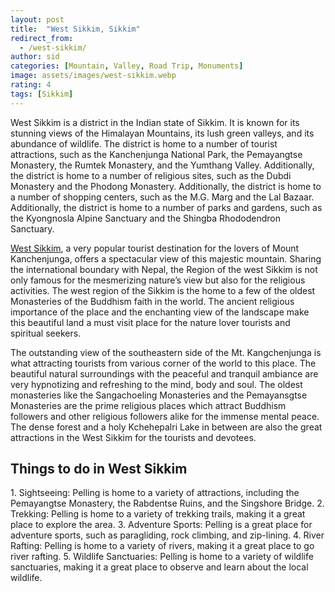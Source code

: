 ```yaml
---
layout: post
title:  "West Sikkim, Sikkim"
redirect_from:
  - /west-sikkim/
author: sid
categories: [Mountain, Valley, Road Trip, Monuments]
image: assets/images/west-sikkim.webp
rating: 4
tags: [Sikkim]
---
```

West Sikkim is a district in the Indian state of Sikkim. It is known for its stunning views of the Himalayan Mountains, its lush green valleys, and its abundance of wildlife. The district is home to a number of tourist attractions, such as the Kanchenjunga National Park, the Pemayangtse Monastery, the Rumtek Monastery, and the Yumthang Valley. Additionally, the district is home to a number of religious sites, such as the Dubdi Monastery and the Phodong Monastery. Additionally, the district is home to a number of shopping centers, such as the M.G. Marg and the Lal Bazaar. Additionally, the district is home to a number of parks and gardens, such as the Kyongnosla Alpine Sanctuary and the Shingba Rhododendron Sanctuary.

[West Sikkim](https://www.justwravel.com/), a very popular tourist destination for the lovers of Mount Kanchenjunga, offers a spectacular view of this majestic mountain. Sharing the international boundary with Nepal, the Region of the west Sikkim is not only famous for the mesmerizing nature’s view but also for the religious activities. The west region of the Sikkim is the home to a few of the oldest Monasteries of the Buddhism faith in the world. The ancient religious importance of the place and the enchanting view of the landscape make this beautiful land a must visit place for the nature lover tourists and spiritual seekers.

The outstanding view of the southeastern side of the Mt. Kangchenjunga is what attracting tourists from various corner of the world to this place. The beautiful natural surroundings with the peaceful and tranquil ambiance are very hypnotizing and refreshing to the mind, body and soul. The oldest monasteries like the Sangachoeling Monasteries and the Pemayansgtse Monasteries are the prime religious places which attract Buddhism followers and other religious followers alike for the immense mental peace. The dense forest and a holy Kchehepalri Lake in between are also the great attractions in the West Sikkim for the tourists and devotees.

<h2>Things to do in West Sikkim</h2>
1. Sightseeing: Pelling is home to a variety of attractions, including the Pemayangtse Monastery, the Rabdentse Ruins, and the Singshore Bridge.
2. Trekking: Pelling is home to a variety of trekking trails, making it a great place to explore the area.
3. Adventure Sports: Pelling is a great place for adventure sports, such as paragliding, rock climbing, and zip-lining.
4. River Rafting: Pelling is home to a variety of rivers, making it a great place to go river rafting.
5. Wildlife Sanctuaries: Pelling is home to a variety of wildlife sanctuaries, making it a great place to observe and learn about the local wildlife.


<div class="pa-carousel-widget" style="width:100%; height:480px; display:none;"
  data-link="https://www.justwravel.com/"
  data-title="West Sikkim, Sikkim"
  data-description="Mountain, Valley, Road Trip, Monuments, Ruins"
  data-delay="3">
  <object data="https://lh3.googleusercontent.com/1l9u4DLsQS0CB8fO5Wefm5x3scQrkMxJ1XAN_aRKfygg3R69HXMMxLLOpKOzjWOYQC3aTfftxIa8wdc8_5zLSQyU83XAX1vvEbAEbW5djOxC6ylCbQK9Yrb7geXNRkel2Zr1K_lzvt8=w960-rw-h720"></object>
  <object data="https://lh3.googleusercontent.com/nqIIBoXTfS9HerK-nKnIDGYHjKJYNMTplCs503ZYHT9DMXvfg-JSyaV69NIgOEZvvZNH0nFp-7BrMoC7xwViZQxplBHqiu8PF1JGTK6Jw30xKeRjRh7u_EuPGGbJpQ6SQ06usZ3cEA0=w960-rw-h720"></object>
  <object data="https://lh3.googleusercontent.com/L6QIyW40_lVTvEuabpOTxLlIx1aoGYWfZhOfCseaAV_IburziycjdIcwfCy03afOReO3B9K7Gq9yfDD10vpn9O632GARDoMBktvDINKJsQvd0g4eSqnHzK341WUrXkXZCo68t27Vzo8=w960-rw-h720"></object>
  <object data="https://lh3.googleusercontent.com/bzBy_qH5fQpt9ev_Y-73J6g5u5xD7f5HTdN3ebj6FYt1GZsLCz3ihwwX22vrZbNLMB03oC9piqesIQ076_lcLw5ZutwhlDvo0U4n1VcJIEVW935yd8zRnX8rIttA_zX3uqF-nwlAA3c=w960-rw-h720"></object>
  <object data="https://lh3.googleusercontent.com/JT9FFXyTa1z8DNPBxLcgC24sPjKuJBPU_Nsdo20yfvKHCLMp9vZ6sApevMQs5fwtkAs0v03VOnWRUm8ZqcvSZs63WDKbREtiuIPr1m7ByUn07BdI4_muYWj2GYWpJZYSWlq9b5z4nTM=w960-rw-h720"></object>
  <object data="https://lh3.googleusercontent.com/Ebl_2345OCWo8-dv_PvflKJxfQN4GJ1JGR4M4aXGM6TZdgJKdKpxKdonC9n1qB0pRBh4QhmK4nvMUFE2WkFfKeEs09J5BMedCUTbw1ipbPy5bFhq73XfC88aNiPIGN8erWotsdR-5yI=w960-rw-h720"></object>
  <object data="https://lh3.googleusercontent.com/Rdl7udf0WQxtJKbLTiQ_eDF62swrjYshyK85M-d6REmUiGjCcimks7w9ebC_e0fORtq_zMj3OXeeRZnPtyHo36oWP0Y0_8E4WuSr6cXIXIEIodF2Wv4NWhcj9HRlf7E77zSO-XNVo_c=w960-rw-h720"></object>
  <object data="https://lh3.googleusercontent.com/zdEkseDyTFQezNNOfGLv6qGTQMHZ6mNZONm4O15SKAAE3rwAGO8qwOtfIelR4DJBRvrLIDAK3Op_Cu-BFJVu8L8JoBmtgn5h4zG2xlOgJlWayWN0moeFTGtW76oQjVdCKebCuBTougg=w960-rw-h720"></object>
  <object data="https://lh3.googleusercontent.com/l_px0s--dBJgLUDLxrDdrxX8iAOR9cYsXSeDaWV2fTZHXfIXizoVovV9B8IkVQQXZ-VWrnLMOvZnWHnsFWzO-sjeWRYdZetFqeutBEQBzcOIPD-HH5KO3qeUAC3Ppriz6h7bSRHRxvs=w960-rw-h720"></object>
  <object data="https://lh3.googleusercontent.com/FN6nhQTqpub2fRue-xpFtc4V7JM4IYyjIddXyXA85uoyWSBNG8BDjtrEyj8PAJyKDpw3jZLS-KW8G-ZyntHNB24PzzLiRACozSvwTj4CAdFSb-1DbmLH_QgiztTg9ieOAAMHz-YAGh0=w960-rw-h720"></object>
  <object data="https://lh3.googleusercontent.com/pXnDLTuRUUl8z9ekblz6prL-P20pvWCr04hkU3p0qXXvE_r1AOFODZ-Dsvg6p5CejimUJDHZXnBS3Vpry3hGk93KS0m5RZZ_B02suAvZMLXrqE0DJ44MICzBn7S6X--0fPcHcpdgYSw=w960-rw-h720"></object>
  <object data="https://lh3.googleusercontent.com/WPofN4Y4kWPKkyxvba-K0Iz3zYvGdsohHEZwEur9VM0IPlGCHA5yqbHFVcO7FgZJhBZry3aMnFwQdOJOmSTX3mi1dPGOMyfIsVSDWIPF7k3_CtRyDK8df7JpQ2EjVvKPUpaIjoep4qo=w960-rw-h720"></object>
  <object data="https://lh3.googleusercontent.com/US-9nDoAIGBNwVJkWh0ZECLIe0TFiJQ7FxgVi7do7eDM17CYSH2LGbPwFP4Wsry27_ckFVxsekXyZ-eQpQCNb1kRXJdW9COR9mxCmiiya_Q9n2_wwMxRpWcn7SDaNPcw68espVEIQow=w960-rw-h720"></object>
  <object data="https://lh3.googleusercontent.com/-ClHlwq1EtxOBKAIqZWFDhwGiCIw_fuwnBR3tsIwB7GzLNvsIh2OFYmA8AbKR-IgK3N50CyJlVyrUK8vpxiH0dK0s1HQEourA9NqBj9NXmWFxnQklUtNQaq5mRHEXxrp7TUJUxDIP9M=w960-rw-h720"></object>
  <object data="https://lh3.googleusercontent.com/FULYKH4734cBlJTsI-S4GxhUNeYRVLChQe37D0fWDBkdRh9vWwLMsqrnz61o9LXbsOmGeTKOh6DiGN-PHBiqC2QxZLsAApQKYtfeEUHpEbfTsicXD20WoFsSajn7fuoUdmpjRxtVX78=w960-rw-h720"></object>
  <object data="https://lh3.googleusercontent.com/pro5d9rjyE4dHm9JK0aCaFo4BN5TasUgoVdv7oAHNMKCaqDMSTYFbh9I_aU7m0qOMhNd3Ck1kIFh-L6j3DpsWF8Q5OFXtDpi2eoCIRCgEWN0vmZztCmKoCeU-McEamQwtMF623mkZtM=w960-rw-h720"></object>
  <object data="https://lh3.googleusercontent.com/FStOeBfwhouidV1JIXmHciLtLlyglbqWLhOZebrMMUhPu6SacphKgJ8U4QOjaIDfOfyN-sm7CKDgdVDhuDvvpWKPftnUZxISxZwSvS3erAXHNKZzgEgTlix-QiS7GnORxAkRkG5L9SU=w960-rw-h720"></object>
  <object data="https://lh3.googleusercontent.com/4tK38n3sRRdhlyqhre-d5HTLj74hj0mNKNse6G4F5lNg-3CwD3bWoRrtsiVuI1werVwyHlkLtw7PQLPoCB4jc6Dl1ennI2t9n-WU3m2CCKrj5DV-hDo4NZ0eeKqxYN3LTK_AM5OSlTI=w960-rw-h720"></object>
  <object data="https://lh3.googleusercontent.com/We095RBmhH-_2PSHmovnsmHWebB8mjpmhpleVR_124tWDib9kRn6SyruApRdZOWqzG3-N8cDpgLK91JeQ6RNhFmomj8TpwWhJpQhxkOV2qxMj7Z90k7LxgQUZvaNhT_CdopAsFLTLs8=w960-rw-h720"></object>
  <object data="https://lh3.googleusercontent.com/fgcIYchikM368b-zjtgT56S1MMdbL5x_fIPG5W5F0o63jKM6ckvgsi-MQKqlEDdUa1F6HygxfG23nZk_FrDD-Ug5eN8Piql9hyA2Q4jti0u6wadhGuZPSXXSZ7uwmv9HUOjybLh42Ug=w960-rw-h720"></object>
  <object data="https://lh3.googleusercontent.com/1jerBcd-VcZgw2o5SiHUzUe4v0m8iLuYrlZ_24nKBo-3uMuERyfJ31NlcpMlKfS9M-ZL0Tus3GrOrmoFIbtHnIm8LwySNp3Z9G3ZBGnBqduneSpRK1klj4DtUcnlUcaKKwSRy1V04p4=w960-rw-h720"></object>
  <object data="https://lh3.googleusercontent.com/o0LOjwriQTpChAkdo1DghqYyaxSNEcREwthVj2t_5O65lWvPE5MlHtstzBuQuxccyAsZaGfHyqvBusUJ8EpV5N2HB4X00dTMee8elebOwOOmzNONcPHV8jvaG7vdM5DehlKJTqpqU28=w960-rw-h720"></object>
  <object data="https://lh3.googleusercontent.com/jtHLMrOqmAQLj4e74oNfUDr7501lbkCzsOy-4DQbU60T4bmbCsHhIWAwAktj6kznvque3FoVrkAgRqZfliyEZ2MLz5i7c8DQBI768OnpKUOToe9F83NVQ3uKicDEd-L7y0HgHTYHNdQ=w960-rw-h720"></object>
  <object data="https://lh3.googleusercontent.com/vSx-Tu4klS_Ty29MrBYmc-qgtzGMMuJbJTvCzD_-rMY9Rhfy4r645Iv9jgZ3Y9BhUegSu4ON6Ee2QaY9j_YuZuWTwf7lID8c7qrY54WUGBrmoFlEOV_IVZDmsKey2HxV6rX77MTlnas=w960-rw-h720"></object>
  <object data="https://lh3.googleusercontent.com/vyzoNyNIrEETCLBtcYV5RpNXL1j03-h7mE0k0ynPvWwcpxm7rO_S8e3jooRfHmAgVdOMBQ1XYycwjCQYOq3vgf1Ul4eX-vZ397t70oIv6PFysOVEoiAM1gK-8HnIvTXAe2tp0pHsRA4=w960-rw-h720"></object>
  <object data="https://lh3.googleusercontent.com/GmXT7DwsYqEBBRE3vrB94Lp_JOsuT1JbQeEWDcurdo3vk2pr9lf5uva19we2FsaympG9UG_ZZzixNv45GTEv5KIbjrAv7xqAJcBRdbDkRNmEJSnjMho8YPBaV6DgfdR-ZBUtsPqjMvE=w960-rw-h720"></object>
  <object data="https://lh3.googleusercontent.com/0HmGv8oa5b4-ULTZpWRoCqF9CHtjhmHQW0A9moolRGLOOMO_KL1yhbYf8WjWWrRjKGbkDbGMxOXLQ3R_Bzvp3caj92VzZmJHy0aOdBseojsxfV15sd3jFK_eH2hwi3RNlvZCRwgCiko=w960-rw-h720"></object>
  <object data="https://lh3.googleusercontent.com/Ra8F0Heh1sisiSruiKOeRj3kSDKiFfYkcGhBg_mNmHb02XcpcItkYhKyQz5Gv-7yGcfJogIFwlLxZxJtjWHS76m9bB6bc0-k8dVd8b9ODewJqsoXM4WxaYLpXZwniRr_WwBSDj9INjY=w960-rw-h720"></object>
  <object data="https://lh3.googleusercontent.com/cT8JoafEdx6Fh003HQ0X1EGLTvhWE9JVDJNb1yZ1bCSc4BwJgTmxm9JJ7jsT5b61f1JMPhq4odI97GoyZ0LPNzAYjjSvjLHNuOkGgmzl-dvaDYyUBaXtDn-UnJjpwm0ld_lrSiaVCD4=w960-rw-h720"></object>
  <object data="https://lh3.googleusercontent.com/RiDplYtKyXJXSWHT2DI5RGB11RWTXX9N4KdQY3QSwqfIs5KbJgwAaO0lF_O7DigU4N4W-jED6YqyVbwklBwGYlDjGaq36LyqajHij1lZ8Nsf1c8g-blUKRP16QyFkI5L0u_xG0nOQoQ=w960-rw-h720"></object>
  <object data="https://lh3.googleusercontent.com/CfnDokQYXN93s1aTnjL116IKEx9MNhW48_lJOHnvTXKsDrkWB9VRT91j_rtctsfevDzu6DOwi-kw_NuM7Neq8q0HEYIvqELnluU3FhMAO9ypz8ohBzorQ4DxdAnZRj49bevyz3t1gDE=w960-rw-h720"></object>
  <object data="https://lh3.googleusercontent.com/fEXzlljjCJX_NcQGoTOgkcL2QO-2ubrP8ctEbacIXjLyAq-yxL177vXBRZBi2FWVsIfsKmVPoApRhvdQLKNW2uOb0x1Nnu32_w5aHoAEP_zvMNJ5_jTm_zu6WOMLnlT6EjkCYyUCiao=w960-rw-h720"></object>
  <object data="https://lh3.googleusercontent.com/Xo_y9B7nYO8CIfGghTn3TFVTOlobpwtf7KopO5lbCaR92nkTdYOc8Yn9ELJ7zlu64tMUrUWEasyQiMexcppf0qihwGXciR7O0usnZjKnYm3j5Bl1SwKaBdh0Nrqu7kKN96ZS-m_ZKqw=w960-rw-h720"></object>
  <object data="https://lh3.googleusercontent.com/Py_XY9n-ywf9TRUlOcpefrMclu1p92JNTxixBQ9K8QH70-t-D0yNVO81ibVJfN3e8UMZox-q99sWOHiN8_baXTtn1sXcsRAkPTPVtnkzELAxLuOeMSGz1gBuKcZgp7QiuD2SuS14boI=w960-rw-h720"></object>
  <object data="https://lh3.googleusercontent.com/rtZoUgZFz61RM5iosojbpWDgHhSvODzKK8Tyv-JHiBtF-ByhDGgN6YHEYUbGbnIXCOPkf6wGSmwc9SCOBNHF1qSlpFtnNo92R_oo9Y5GhlRLcuwXXUeMfmn5bQvOwF8bFao6mTqhEw8=w960-rw-h720"></object>
  <object data="https://lh3.googleusercontent.com/GxyWyROYDF73qJLahTAJetq4Y0zfmKbYO2nPoLa-uvJj6KFJbrw1YA6TnSe3YZ5pT2wHh1XOgXup5cAsqTEHsjuu4v1HQGFRxcNmut4me57anQcKiJ14iGhdFJXl8CmjJMA9gvQhgUY=w960-rw-h720"></object>
  <object data="https://lh3.googleusercontent.com/7Gwk-I4y-x2t-tlrjlmHrvLXUD5ushOLK6z7myxO-bKKUuS-0GiGRIT8RRwGUM67okLn0MWx3dJpOdQrWipytoZDJRw1X-DcQeS-fuGI1knaVg6632Oj6oirJ45gjShmLDnKvLdaOcU=w960-rw-h720"></object>
  <object data="https://lh3.googleusercontent.com/aVrzyhlpCRQPgYGV7Nq7iBWfT-Sw4X3LG6vzbXkVm1yQq_fdqYzvNgm8YgDeyB04-bLIL0dcK5Imqn2cduBk-yo4FpVJo2_T9jlAkcYiBw6Yg4he0ct6IAUb7GX2ymNXeC_3ozeCfF4=w960-rw-h720"></object>
  <object data="https://lh3.googleusercontent.com/VejsDjNu_0CLQLzYWGVLZomBqM_MG07Lb0gcYW3jiLYxliiQaRhhQYJ6_E4OhhbIJlFQapFVC1rGaJITPOBGVqVV5fAQJpCPkxT9P1qaxZ9n5V5vNqDMOvqUpJyjFh0kBJREeBpr7KI=w960-rw-h720"></object>
  <object data="https://lh3.googleusercontent.com/EaXZPTNVR0VFWPEB3aB2Kv1Kf0aPdt5k7Z7C1EA19RsUr63-N5D1d1S7DKE8ZHDnNIj2VZN1v8tR9iRmoCpLWtyNwPQI1n4j--kq10WIjwnprx9n91VTbclkp-6g8S9GxcwJdVz-wnM=w960-rw-h720"></object>
  <object data="https://lh3.googleusercontent.com/MGs2P42Dgez1FsxH-D5L_C6skn9sklEu6ZRpvSu26b3875OTPUWrJjsuq3KFje7Y97HpK6k1YhTGs4jKhh60jsLgtONLDFfWVafcjVoOPWaDBFrTxK7fdzH7aPuGwysZOoSupWJ0xGo=w960-rw-h720"></object>
  <object data="https://lh3.googleusercontent.com/ROdnI3lK7WY8N49Kn29_qfQn3vlcxl5emYFBcOMBrv7tVniI1k8Q3smIaV8v79vgFAHulUH2W_rwUPnOzqV33TR2_rW9TdzGlvRHsNIeMsyOscFoKOTxvQQtRs2hupQvoMhUDYDp6L0=w960-rw-h720"></object>
  <object data="https://lh3.googleusercontent.com/_9bUvKLBBCVQhlTuUT1VIrLPCoHzVj1xxZeBjzMKxUoBU2QGGM7g1KtbB2ZlqYcJf8RshWDBQ3Qs-D4SXN3lt5Jr7JOt3Iofa36OTSAlCoVxULMRswZXIu6O8oZO9zvZFllC_xq4qd0=w960-rw-h720"></object>
  <object data="https://lh3.googleusercontent.com/ybQRti4NSF_Rv11j9bu_ck_I0yOLm2Ph0G8TGRYva7E6_bG3IhiFzdFT6SJrCYKcm1vNtKbGXCNDA3mb5xPwth_-dgNWb_jQ2ks8e1aqtHbaMoN7G9_4eijGtir8X2321cm_VFZ8zMM=w960-rw-h720"></object>
  <object data="https://lh3.googleusercontent.com/zxOsnXXq9NT07dGUBNjp0m_QBCoNnHswUh70rN6ArWuxjcnMBpirE83Vc_ukFjkV3yxj4Jo5JR8oaA6uscxYjy1h1n_LJlaZyVvBxUW94U2EhlMp7GsOTtnH0-n92aAzCce4-j6v4BY=w960-rw-h720"></object>
  <object data="https://lh3.googleusercontent.com/lvx2nnlqjU8x00HA0K6Uji1hvQHj3ETNy5DArY90lLIR8WTdxxTl_ACQglH15BM-iIs51JOBRr0QnptYLnP3Ut1GKx83vR2ayYOrcoP__Z4OqrmmXEieha2jzAb9UFX7Jyq-dLVUt_U=w960-rw-h720"></object>
  <object data="https://lh3.googleusercontent.com/93WimZvl-9qrzXMz4Z357o2raKOdYilOHBzP1iYRsQeLE2kc7-MTy1CLa36R1AwjiwzbnqMmBlplh6EJAQmvyXxMX3ZMMZNJwH6Xlo4k0QHX6Xmo1DsIC5Yop6N2ytIDm-u6zZs6KH4=w960-rw-h720"></object>
  <object data="https://lh3.googleusercontent.com/XwOE7g3dJvz62zgX0XkE2PdX-S81aEHzBuT9n1o40gpJZ_JyHkzPwmURBn-B_WUbFqjIu0_C2-2dYQ84Yb86zb8wKEae-sCFfavhomUWx5TD0H9vWsjKYqTedBY8R20XibtXdJxa0c8=w960-rw-h720"></object>
</div>
